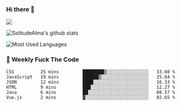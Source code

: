 ### Hi there 👋

<p>
  <a href="https://count.getloli.com/"><img src="https://count.getloli.com/get/@:solitudealma"></a>
</p>

![SolitudeAlma's github stats](https://github-readme-stats.vercel.app/api?username=solitudealma&show_icons=true&theme=radical)

![Most Used Languages](https://github-readme-stats.vercel.app/api/top-langs/?username=solitudealma&layout=compact&hide_border=true&theme=dark)
<!-- ![visitors](https://visitor-badge.glitch.me/badge?page_id=solitudealma.solitudealma.id) -->


### :dart: Weekly Fuck The Code

<!--START_SECTION:waka-->

```text
CSS          25 mins         ████████▒░░░░░░░░░░░░░░░░   33.60 %
JavaScript   19 mins         ██████▒░░░░░░░░░░░░░░░░░░   25.64 %
JSON         12 mins         ████░░░░░░░░░░░░░░░░░░░░░   16.33 %
HTML         9 mins          ███░░░░░░░░░░░░░░░░░░░░░░   12.27 %
Java         6 mins          ██░░░░░░░░░░░░░░░░░░░░░░░   08.57 %
Vue.js       2 mins          ▓░░░░░░░░░░░░░░░░░░░░░░░░   02.65 %
```

<!--END_SECTION:waka-->
